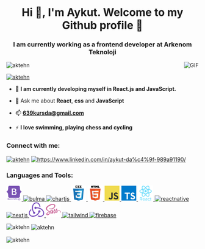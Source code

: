 <h1 align="center">Hi 👋, I'm Aykut. Welcome to my Github profile 👋</h1>
<h3 align="center">I am currently working as a frontend developer at Arkenom Teknoloji</h3>


<img align="right" alt="GIF" src="https://www.iakademi.com/wp-content/uploads/2020/10/php-web-design.gif" /> 



<p align="left"> <img src="https://komarev.com/ghpvc/?username=aktehn&label=Profile%20views&color=0e75b6&style=flat" alt="aktehn" /> </p>

<p align="left"> <a href="https://twitter.com/aktehn" target="blank"><img src="https://img.shields.io/twitter/follow/aktehn?logo=twitter&style=for-the-badge" alt="aktehn" /></a> </p>


- 🌱 **I am currently developing myself in React.js and JavaScript.**

- 💬 Ask me about **React**,  **css**  and **JavaScript** 

- 📫 **639kursda@gmail.com**

- ⚡ **I love swimming, playing chess and cycling**

<h3 align="left">Connect with me:</h3>
<p align="left">
<a href="https://twitter.com/aktehn" target="blank"><img align="center" src="https://raw.githubusercontent.com/rahuldkjain/github-profile-readme-generator/master/src/images/icons/Social/twitter.svg" alt="aktehn" height="30" width="40" /></a>
<a href="https://www.linkedin.com/in/aykut-da%c4%9f-989a91190/" target="blank"><img align="center" src="https://raw.githubusercontent.com/rahuldkjain/github-profile-readme-generator/master/src/images/icons/Social/linked-in-alt.svg" alt="https://www.linkedin.com/in/aykut-da%c4%9f-989a91190/" height="30" width="40" /></a>
</p>

<h3 align="left">Languages and Tools:</h3>
<p align="left"> <a href="https://getbootstrap.com" target="_blank" rel="noreferrer"> <img src="https://raw.githubusercontent.com/devicons/devicon/master/icons/bootstrap/bootstrap-plain-wordmark.svg" alt="bootstrap" width="40" height="40"/> </a> <a href="https://bulma.io/" target="_blank" rel="noreferrer"> <img src="https://raw.githubusercontent.com/gilbarbara/logos/804dc257b59e144eaca5bc6ffd16949752c6f789/logos/bulma.svg" alt="bulma" width="40" height="40"/> </a> <a href="https://www.chartjs.org" target="_blank" rel="noreferrer"> <img src="https://www.chartjs.org/media/logo-title.svg" alt="chartjs" width="40" height="40"/> </a> <a href="https://www.w3schools.com/css/" target="_blank" rel="noreferrer"> <img src="https://raw.githubusercontent.com/devicons/devicon/master/icons/css3/css3-original-wordmark.svg" alt="css3" width="40" height="40"/> </a> <a href="https://www.w3.org/html/" target="_blank" rel="noreferrer"> <img src="https://raw.githubusercontent.com/devicons/devicon/master/icons/html5/html5-original-wordmark.svg" alt="html5" width="40" height="40"/> </a> <a href="https://developer.mozilla.org/en-US/docs/Web/JavaScript" target="_blank" rel="noreferrer"> <img src="https://raw.githubusercontent.com/devicons/devicon/master/icons/javascript/javascript-original.svg" alt="javascript" width="40" height="40"/> </a> <a href="https://www.typescriptlang.org/" target="_blank" rel="noreferrer"> <img src="https://raw.githubusercontent.com/devicons/devicon/master/icons/typescript/typescript-original.svg" alt="typescript" width="40" height="40"/> </a> <a href="https://reactjs.org/" target="_blank" rel="noreferrer"> <img src="https://raw.githubusercontent.com/devicons/devicon/master/icons/react/react-original-wordmark.svg" alt="react" width="40" height="40"/> </a> <a href="https://reactnative.dev/" target="_blank" rel="noreferrer"> <img src="https://reactnative.dev/img/header_logo.svg" alt="reactnative" width="40" height="40"/> </a> <a href="https://nextjs.org/" target="_blank" rel="noreferrer"> <img src="https://cdn.worldvectorlogo.com/logos/nextjs-2.svg" alt="nextjs" width="40" height="40"/> </a> <a href="https://redux.js.org" target="_blank" rel="noreferrer"> <img src="https://raw.githubusercontent.com/devicons/devicon/master/icons/redux/redux-original.svg" alt="redux" width="40" height="40"/> </a> <a href="https://sass-lang.com" target="_blank" rel="noreferrer"> <img src="https://raw.githubusercontent.com/devicons/devicon/master/icons/sass/sass-original.svg" alt="sass" width="40" height="40"/> </a> <a href="https://tailwindcss.com/" target="_blank" rel="noreferrer"> <img src="https://www.vectorlogo.zone/logos/tailwindcss/tailwindcss-icon.svg" alt="tailwind" width="40" height="40"/> </a> <a href="https://firebase.google.com/" target="_blank" rel="noreferrer"> <img src="https://www.vectorlogo.zone/logos/firebase/firebase-icon.svg" alt="firebase" width="40" height="40"/> </a> </p>

<p><img align="left" src="https://github-readme-stats.vercel.app/api/top-langs?username=aktehn&show_icons=true&locale=en&layout=compact" alt="aktehn" /></p>

<p>&nbsp;<img align="center" src="https://github-readme-stats.vercel.app/api?username=aktehn&show_icons=true&locale=en" alt="aktehn" /></p>

<p><img align="center" src="https://github-readme-streak-stats.herokuapp.com/?user=aktehn&" alt="aktehn" /></p>

